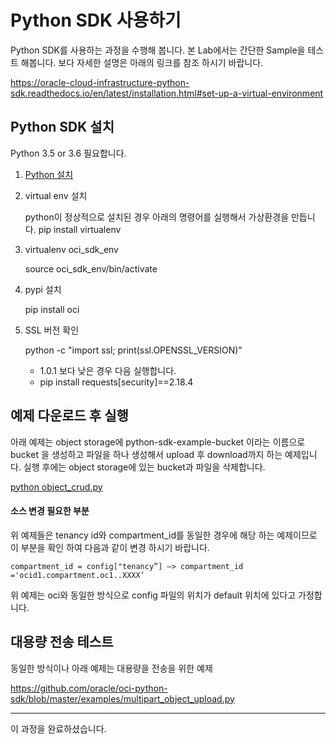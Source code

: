 
# Python SDK 사용하기
Python SDK를 사용하는 과정을 수행해 봅니다.
본 Lab에서는 간단한 Sample을 테스트 해봅니다. 보다 자세한 설명은 아래의 링크를 참조 하시기 바랍니다.

https://oracle-cloud-infrastructure-python-sdk.readthedocs.io/en/latest/installation.html#set-up-a-virtual-environment

## Python SDK 설치 
Python 3.5 or 3.6 필요합니다.
1. [Python 설치](https://wiki.python.org/moin/BeginnersGuide/Download)
1. virtual env 설치
	
    python이 정상적으로 설치된 경우 아래의 명령어를 실행해서 가상환경을 만듭니다.
    pip install virtualenv
    
2. virtualenv oci_sdk_env

    source oci_sdk_env/bin/activate

3. pypi 설치

    pip install oci

4. SSL 버전 확인

    python -c "import ssl; print(ssl.OPENSSL_VERSION)"

    * 1.0.1 보다 낮은 경우 다음 실행합니다.
    - pip install requests[security]==2.18.4 

## 예제 다운로드 후 실행

아래 예제는 object storage에 python-sdk-example-bucket 이라는 이름으로 bucket 을 생성하고 파일을 하나 생성해서 upload 후 download까지 하는 예제입니다. 실행 후에는 object storage에 있는 bucket과 파일을 삭제합니다.

[python object_crud.py](https://github.com/oracle/oci-python-sdk/blob/master/examples/object_crud.py)

#### 소스 변경 필요한 부분

위 예제들은 tenancy id와 compartment_id를 동일한 경우에 해당 하는 예제이므로 이 부분을 확인 하여 다음과 같이 변경 하시기 바랍니다.
```
compartment_id = config["tenancy”] —> compartment_id ='ocid1.compartment.oc1..XXXX’
```

위 예제는 oci와 동일한 방식으로 config 파일의 위치가 default 위치에 있다고 가정합니다.


## 대용량 전송 테스트 
동일한 방식이나 아래 예제는 대용량을 전송을 위한 예제

https://github.com/oracle/oci-python-sdk/blob/master/examples/multipart_object_upload.py

---
이 과정을 완료하셨습니다.